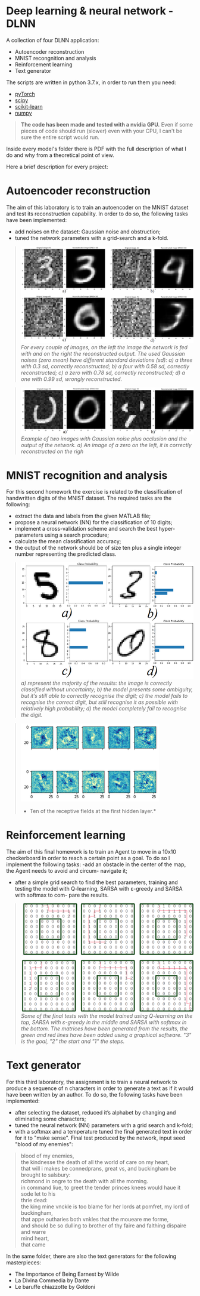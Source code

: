 # Deep learning & neural network - DLNN
A collection of four DLNN application: 
- Autoencoder reconstruction
- MNIST recongnition and analysis
- Reinforcement learning
- Text generator

The scripts are written in python 3.7.x, in order to run them you need: 
- [pyTorch](https://pytorch.org) 
- [scipy](https://www.scipy.org/)
- [scikit-learn](https://scikit-learn.org/stable/)
- [numpy](https://numpy.org/)

>**The code has been made and tested with a nvidia GPU.** Even if some pieces of code should run (slower) even with your CPU, I can't be sure the entire script would run. 

Inside every model's folder there is PDF with the full description of what I do and why from a theoretical point of view. 

Here a brief description for every project:

# Autoencoder reconstruction
The aim of this laboratory is to train an autoencoder on the MNIST dataset
and test its reconstruction capability. In order to do so, the following tasks have been
implemented:
- add noises on the dataset: Gaussian noise and obstruction;
- tuned the network parameters with a grid-search and a k-fold.




>![Auto-enc-1](img/1Auto.png)
>*For every couple of images, on the left the image the network is fed with and on the
>right the reconstructed output. The used Gaussian noises (zero mean) have different standard
>deviations (sd): a) a three with 0.3 sd, correctly reconstructed; b) a four with 0.58 sd, correctly
>reconstructed; c) a zero with 0.78 sd, correctly reconstructed; d) a one with 0.99 sd, wrongly
>reconstructed.*

>![Auto-enc-2](img/2Auto.png)
>*Example of two images with Gaussian noise plus occlusion and the output of the
>network. a) An image of a zero on the left, it is correctly reconstructed on the righ*

# MNIST recognition and analysis
For this second homework the exercise is related to the classification of
handwritten digits of the MNIST dataset. The required tasks are the following:
- extract the data and labels from the given MATLAB file;
- propose a neural network (NN) for the classification of 10 digits;
- implement a cross-validation scheme and search the best hyper-parameters using
a search procedure;
- calculate the mean classification accuracy;
- the output of the network should be of size ten plus a single integer number
representing the predicted class.

>![MNIST-3](img/3mnist.png)
>*a) represent the majority of the results: the image is correctly classified without
>uncertainty; b) the model presents some ambiguity, but it’s still able to correctly recognise the
>digit; c) the model fails to recognise the correct digit, but still recognise it as possible with
>relatively high probability; d) the model completely fail to recognise the digit.*

>![MNIST-4](img/4mnist.png)
>* Ten of the receptive fields at the first hidden layer.*

# Reinforcement learning
The aim of this final homework is to train an Agent to move in a 10x10
checkerboard in order to reach a certain point as a goal. To do so I implement the
following tasks:
-add an obstacle in the center of the map, the Agent needs to avoid and circum-
navigate it;
- after a simple grid search to find the best parameters, training and testing the
model with Q-learning, SARSA with ε-greedy and SARSA with softmax to com-
pare the results.

>![Reinfor-5](img/5reinfor.png)
>*Some of the final tests with the model trained using Q-learning on the top, SARSA with ε-greedy in
>the middle and SARSA with softmax in the bottom. The matrices have been generated from the results, the green
>and red lines have been added using a graphical software. "3" is the goal, "2" the start and "1" the steps.*

# Text generator
For this third laboratory, the assignment is to train a neural network to
produce a sequence of n characters in order to generate a text as if it would have been
written by an author. To do so, the following tasks have been implemented:
- after selecting the dataset, reduced it’s alphabet by changing and eliminating
some characters;
- tuned the neural network (NN) parameters with a grid search and k-fold;
- with a softmax and a temperature tuned the final generated text in order for it to
"make sense".
Final test produced by the network, input seed "blood of my enemies": 
>blood of my enemies,<br>the kindnesse the death of all the world of care on my heart,<br>that will i makes be connedprans, great vs, and buckingham be brought to salsbury:<br>richmond in ongre to the death with all the morning.<br>in command liue, to greet the tender princes knees would haue it sode let to his <br>thrie dead:<br>the king mine vnckle is too blame for her lords at pomfret, my lord of buckingham,<br>that appe outharies both vnkles that the moueare me forme,<br>and should be so dulling to brother of thy faire and falthing dispaire and warre<br>mind heart,<br>that came 

In the same folder, there are also the text generators for the following masterpieces: 
- The Importance of Being Earnest by Wilde
- La Divina Commedia by Dante
- Le baruffe chiazzotte by Goldoni
